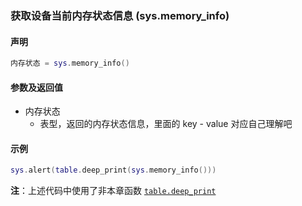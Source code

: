 ### 获取设备当前内存状态信息 \(**sys\.memory\_info**\)


#### 声明
```lua
内存状态 = sys.memory_info()
```

  
#### 参数及返回值
- 内存状态
    - 表型，返回的内存状态信息，里面的 key \- value 对应自己理解吧

  
#### 示例  
```lua
sys.alert(table.deep_print(sys.memory_info()))
```
**注**：上述代码中使用了非本章函数 [`table.deep_print`](/Handbook/ext-table/table.deep_print.md)  

